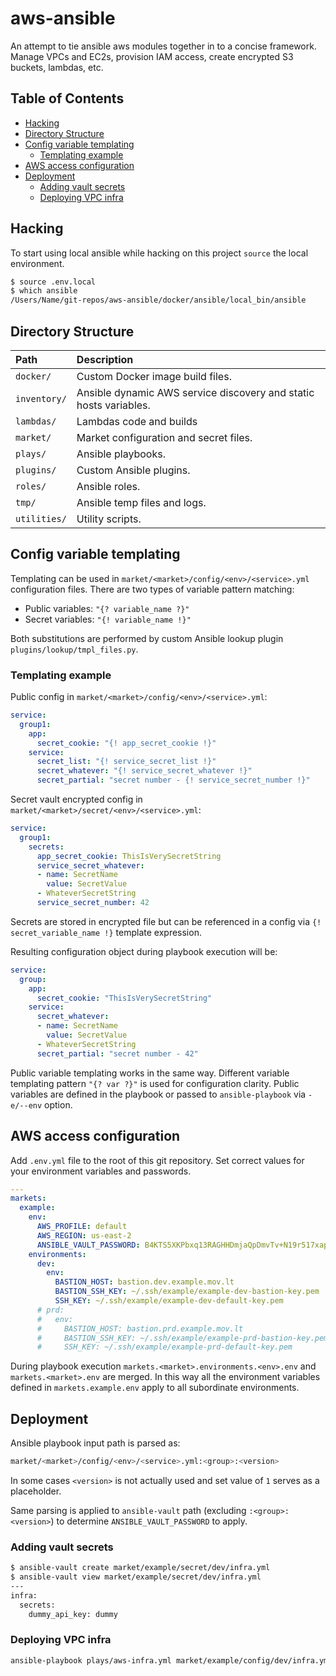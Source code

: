 # aws-ansible <!-- omit in toc -->

An attempt to tie ansible aws modules together in to a concise framework.
Manage VPCs and EC2s, provision IAM access, create encrypted S3 buckets, lambdas, etc.

## Table of Contents <!-- omit in toc -->

- [Hacking](#hacking)
- [Directory Structure](#directory-structure)
- [Config variable templating](#config-variable-templating)
  - [Templating example](#templating-example)
- [AWS access configuration](#aws-access-configuration)
- [Deployment](#deployment)
  - [Adding vault secrets](#adding-vault-secrets)
  - [Deploying VPC infra](#deploying-vpc-infra)

## Hacking

To start using local ansible while hacking on this project `source` the local environment.

```bash
$ source .env.local
$ which ansible
/Users/Name/git-repos/aws-ansible/docker/ansible/local_bin/ansible
```

## Directory Structure

| Path         | Description                                                       |
| :----------- | :---------------------------------------------------------------- |
| `docker/`    | Custom Docker image build files.                                  |
| `inventory/` | Ansible dynamic AWS service discovery and static hosts variables. |
| `lambdas/`   | Lambdas code and builds                                           |
| `market/`    | Market configuration and secret files.                            |
| `plays/`     | Ansible playbooks.                                                |
| `plugins/`   | Custom Ansible plugins.                                           |
| `roles/`     | Ansible roles.                                                    |
| `tmp/`       | Ansible temp files and logs.                                      |
| `utilities/` | Utility scripts.                                                  |

## Config variable templating

Templating can be used in `market/<market>/config/<env>/<service>.yml` configuration files.
There are two types of variable pattern matching:

- Public variables: `"{? variable_name ?}"`
- Secret variables: `"{! variable_name !}"`

Both substitutions are performed by custom Ansible lookup plugin `plugins/lookup/tmpl_files.py`.

### Templating example

Public config in `market/<market>/config/<env>/<service>.yml`:

```yaml
service:
  group1:
    app:
      secret_cookie: "{! app_secret_cookie !}"
    service:
      secret_list: "{! service_secret_list !}"
      secret_whatever: "{! service_secret_whatever !}"
      secret_partial: "secret number - {! service_secret_number !}"
```

Secret vault encrypted config in `market/<market>/secret/<env>/<service>.yml`:

```yaml
service:
  group1:
    secrets:
      app_secret_cookie: ThisIsVerySecretString
      service_secret_whatever:
      - name: SecretName
        value: SecretValue
      - WhateverSecretString
      service_secret_number: 42
```

Secrets are stored in encrypted file but can be referenced in a config via `{! secret_variable_name !}` template expression.

Resulting configuration object during playbook execution will be:

```yaml
service:
  group:
    app:
      secret_cookie: "ThisIsVerySecretString"
    service:
      secret_whatever:
      - name: SecretName
        value: SecretValue
      - WhateverSecretString
      secret_partial: "secret number - 42"
```

Public variable templating works in the same way. Different variable templating pattern `"{? var ?}"` is used for configuration clarity. Public variables are defined in the playbook or passed to `ansible-playbook` via `-e/--env` option.

## AWS access configuration

Add `.env.yml` file to the root of this git repository. Set correct values for your environment variables and passwords.

```yaml
---
markets:
  example:
    env:
      AWS_PROFILE: default
      AWS_REGION: us-east-2
      ANSIBLE_VAULT_PASSWORD: B4KTS5XKPbxq13RAGHHDmjaQpDmvTv+N19r517xapsKZdKRCMJxn1n0rQkBM
    environments:
      dev:
        env:
          BASTION_HOST: bastion.dev.example.mov.lt
          BASTION_SSH_KEY: ~/.ssh/example/example-dev-bastion-key.pem
          SSH_KEY: ~/.ssh/example/example-dev-default-key.pem
      # prd:
      #   env:
      #     BASTION_HOST: bastion.prd.example.mov.lt
      #     BASTION_SSH_KEY: ~/.ssh/example/example-prd-bastion-key.pem
      #     SSH_KEY: ~/.ssh/example/example-prd-default-key.pem
```

During playbook execution `markets.<market>.environments.<env>.env` and `markets.<market>.env` are merged. In this way all the environment variables defined in `markets.example.env` apply to all subordinate environments.

## Deployment

Ansible playbook input path is parsed as:

```bash
market/<market>/config/<env>/<service>.yml:<group>:<version>
```

In some cases `<version>` is not actually used and set value of `1` serves as a placeholder.

Same parsing is applied to `ansible-vault` path (excluding `:<group>:<version>`) to determine `ANSIBLE_VAULT_PASSWORD` to apply.

### Adding vault secrets

```bash
$ ansible-vault create market/example/secret/dev/infra.yml
$ ansible-vault view market/example/secret/dev/infra.yml
---
infra:
  secrets:
    dummy_api_key: dummy
```

### Deploying VPC infra

```bash
ansible-playbook plays/aws-infra.yml market/example/config/dev/infra.yml:vpc:1
```

